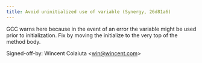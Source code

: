 ```yaml
---
title: Avoid uninitialized use of variable (Synergy, 26d81a6)
---
```


GCC warns here because in the event of an error the variable might be used prior to initialization. Fix by moving the initialize to the very top of the method body.

Signed-off-by: Wincent Colaiuta &lt;win@wincent.com&gt;
